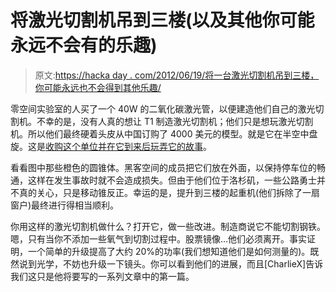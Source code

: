 # 将激光切割机吊到三楼(以及其他你可能永远不会有的乐趣)

> 原文:[https://hacka day . com/2012/06/19/将一台激光切割机吊到三楼，你可能永远也不会得到其他乐趣/](https://hackaday.com/2012/06/19/hoisting-a-laser-cutter-to-the-3rd-floor-and-other-fun-youll-probably-never-have/)

零空间实验室的人买了一个 40W 的二氧化碳激光管，以便建造他们自己的激光切割机。不幸的是，没有人真的想让 T1 制造激光切割机；他们只是想玩激光切割机。所以他们最终硬着头皮从中国订购了 4000 美元的模型。就是它在半空中盘旋。这是[收购这个单位并在它到来后玩弄它的故事](http://charliex2.wordpress.com/2012/06/18/nsl-gets-a-laser-cutter/)。

看看图中那些橙色的圆锥体。黑客空间的成员把它们放在外面，以保持停车位的畅通，这样在发生事故时就不会造成损失。但由于他们位于洛杉矶，一些公路勇士并不真的关心，只是移动锥反正。幸运的是，提升到三楼的起重机(他们拆除了一扇窗户)最终进行得相当顺利。

你用这样的激光切割机做什么？打开它，做一些改进。制造商说它不能切割钢铁。嗯，只有当你不添加一些氧气到切割过程中。股票镜像…他们必须离开。事实证明，一个简单的升级提高了大约 20%的功率(我们想知道他们是如何测量的)。既然说到光学，不妨也升级一下镜头。你可以看到他们的进展，而且[CharlieX]告诉我们这只是他将要写的一系列文章中的第一篇。
